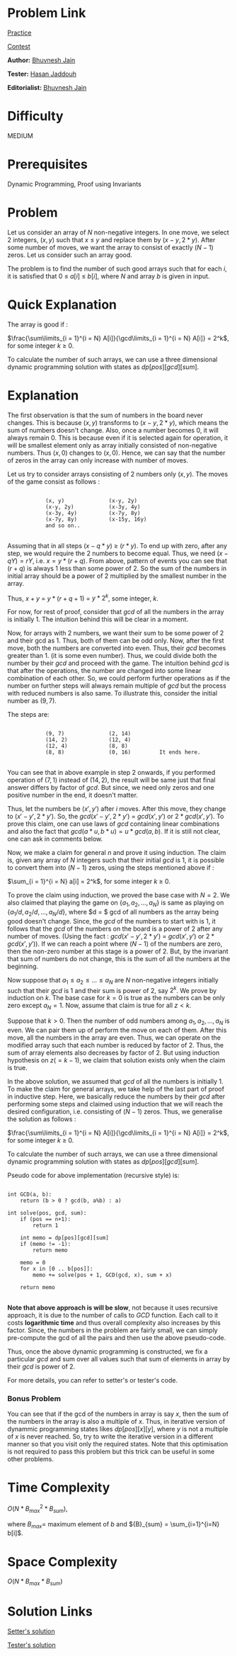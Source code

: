 # Problem Link
[Practice](https://www.codechef.com/problems/LIKECS04)

[Contest](https://www.codechef.com/COOK86/problems/LIKECS04)

**Author:** [Bhuvnesh Jain](https://www.codechef.com/users/likecs)

**Tester:** [Hasan Jaddouh](https://www.codechef.com/users/kingofnumbers)

**Editorialist:** [Bhuvnesh Jain](https://www.codechef.com/users/likecs)

# Difficulty
MEDIUM

# Prerequisites
Dynamic Programming, Proof using Invariants

# Problem
Let us consider an array of $N$ non-negative integers. In one move, we select 2 integers, $(x, y)$ such that $x$ &le; $y$ and replace them by $(x - y, 2*y)$. After some number of moves, we want the array to consist of exactly $(N-1)$ zeros. Let us consider such an array good.

The problem is to find the number of such good arrays such that for each $i$, it is satisfied that $0$ &le; $a[i]$ &le; $b[i]$, where $N$ and array $b$ is given in input.

# Quick Explanation
The array is good if :

$\frac{\sum\limits_{i = 1}^{i = N} A[i]}{\gcd\limits_{i = 1}^{i = N} A[i]} = 2^k$, for some integer $k$ &ge; $0$.

To calculate the number of such arrays, we can use a three dimensional dynamic programming solution with states as $dp[pos][gcd][sum]$.

# Explanation
The first observation is that the sum of numbers in the board never changes. This is because $(x, y)$ transforms to $(x - y, 2*y)$, which means the sum of numbers doesn't change. Also, once a number becomes $0$, it will always remain $0$. This is because even if it is selected again for operation, it will be smallest element only as array initially consisted of non-negative numbers. Thus $(x, 0)$ changes to $(x, 0)$. Hence, we can say that the number of zeros in the array can only increase with number of moves.

Let us try to consider arrays consisting of $2$ numbers only $(x, y)$. The moves of the game consist as follows :

<pre>
<code>
			(x, y)				(x-y, 2y)
			(x-y, 2y)			(x-3y, 4y)
			(x-3y, 4y)			(x-7y, 8y)
			(x-7y, 8y)			(x-15y, 16y)
			and so on..
</code>
</pre>

Assuming that in all steps $(x - q*y)$ &ge; $(r*y)$. To end up with zero, after any step, we would require the $2$ numbers to become equal. Thus, we need $(x - qY) = rY$, i.e. $x = y * (r + q)$. From above, pattern of events you can see that $(r + q)$ is always $1$ less than some power of $2$. So the sum of the numbers in initial array should be a power of $2$ multiplied by the smallest number in the array.

Thus, $x + y$ = $y * (r + q + 1)$ = $y * 2^k$, some integer, $k$.

For now, for rest of proof, consider that $gcd$ of all the numbers in the array is initially $1$. The intuition behind this will be clear in a moment.

Now, for arrays with $2$ numbers, we want their sum to be some power of $2$ and their gcd as $1$. Thus, both of them can be odd only. Now, after the first move, both the numbers are converted into even. Thus, their $gcd$ becomes greater than $1$. (it is some even number). Thus, we could divide both the number by their $gcd$ and proceed with the game. The intuition behind $gcd$ is that after the operations, the number are changed into some linear combination of each other. So, we could perform further operations as if the number on further steps will always remain multiple of $gcd$ but the process with reduced numbers is also same. To illustrate this, consider the initial number as $(9, 7)$.

The steps are:

<pre>
<code>
			(9, 7)				(2, 14)
			(14, 2)				(12, 4)
			(12, 4)				(8, 8)
			(8, 8)				(0, 16)			It ends here.
</code>
</pre>

You can see that in above example in step 2 onwards, if you performed operation of $(7, 1)$ instead of $(14, 2)$, the result will be same just that final answer differs by factor of $gcd$. But since, we need only zeros and one positive number in the end, it doesn't matter.

Thus, let the numbers be $(x', y')$ after $i$ moves. After this move, they change to $(x' - y', 2 * y')$. So, the $gcd(x' - y', 2 * y')$ = $gcd(x', y')$ or $2 * gcd(x', y')$. To prove this claim, one can use laws of $gcd$ containing linear combinations and also the fact that $gcd(a * u, b * u) = u * gcd(a, b)$. If it is still not clear, one can ask in comments below.

Now, we make a claim for general $n$ and prove it using induction. The claim is, given any array of $N$ integers such that their initial $gcd$ is $1$, it is possible to convert them into $(N - 1)$ zeros, using the steps mentioned above if :

$\sum_{i = 1}^{i = N} a[i] = 2^k$, for some integer $k$ &ge; $0$.

To prove the claim using induction, we proved the base case with $N = 2$. We also claimed that playing the game on $\{a_1, a_2, \dots , a_N\}$ is same as playing on $\{a_1 / d, a_2 / d, \dots, a_N / d\}$, where $d = $ gcd of all numbers as the array being good doesn't change. Since, the $gcd$ of the numbers to start with is $1$, it follows that the $gcd$ of the numbers on the board is a power of 2 after any number of moves. (Using the fact : $gcd(x' - y', 2 * y')$ = $gcd(x', y')$ or $2 * gcd(x', y')$). If we can reach a point where $(N − 1)$ of the numbers are zero, then the non-zero number at this stage is a power of $2$. But, by the invariant that sum of numbers do not change, this is the sum of all the numbers at the beginning.

Now suppose that $a_1 ≤ a_2 ≤ \dots ≤ a_N$ are $N$ non-negative integers initially such that their $gcd$ is $1$ and their sum is power of $2$, say $2^k$. We prove by induction on $k$. The base case for $k = 0$ is true as the numbers can be only zero except $a_N = 1$. Now, assume that claim is true for all $z < k$.

Suppose that $k > 0$. Then the number of odd numbers among $a_1, a_2, \dots , a_N$ is even. We can pair them up of perform the move on each of them. After this move, all the numbers in the array are even. Thus, we can operate on the modified array such that each number is reduced by factor of $2$. Thus, the sum of array elements also decreases by factor of $2$. But using induction hypothesis on $z (= k - 1)$, we claim that solution exists only when the claim is true.

In the above solution, we assumed that $gcd$ of all the numbers is initially $1$. To make the claim for general arrays, we take help of the last part of proof in inductive step. Here, we basically reduce the numbers by their $gcd$ after performing some steps and claimed using induction that we will reach the desired configuration, i.e. consisting of $(N - 1)$ zeros. Thus, we generalise the solution as follows :

$\frac{\sum\limits_{i = 1}^{i = N} A[i]}{\gcd\limits_{i = 1}^{i = N} A[i]} = 2^k$, for some integer $k$ &ge; $0$.

To calculate the number of such arrays, we can use a three dimensional dynamic programming solution with states as $dp[pos][gcd][sum]$.

Pseudo code for above implementation (recursive style) is:

<pre>
<code>
int GCD(a, b):
	return (b > 0 ? gcd(b, a%b) : a)

int solve(pos, gcd, sum):
	if (pos == n+1):
		return 1

	int memo = dp[pos][gcd][sum]
	if (memo != -1):
		return memo

	memo = 0
	for x in [0 .. b[pos]]:
		memo += solve(pos + 1, GCD(gcd, x), sum + x)

	return memo
</code>
</pre>

**Note that above approach is will be slow**, not because it uses recursive approach, it is due to the number of calls to $GCD$ function. Each call to it costs **logarithmic time** and thus overall complexity also increases by this factor. Since, the numbers in the problem are fairly small, we can simply pre-compute the gcd of all the pairs and then use the above pseudo-code.

Thus, once the above dynamic programming is constructed, we fix a particular $gcd$ and sum over all values such that sum of elements in array by their $gcd$ is power of $2$.

For more details, you can refer to setter's or tester's code.

### Bonus Problem
You can see that if the gcd of the numbers in array is say $x$, then the sum of the numbers in the array is also a multiple of $x$. Thus, in iterative version of dynammic programming states likes $dp[pos][x][y]$, where $y$ is not a multiple of $x$ is never reached. So, try to write the iterative version in a different manner so that you visit only the required states. Note that this optimisation is not required to pass this problem but this trick can be useful in some other problems.

# Time Complexity
$O(N * {B}_{max}^{2} * {B}_{sum})$,

where ${B}_{max} =$ maximum element of $b$ and ${B}_{sum} = \sum_{i=1}^{i=N} b[i]$.

# Space Complexity
$O(N * {B}_{max} * {B}_{sum})$

# Solution Links
[Setter's solution]()

[Tester's solution]()
